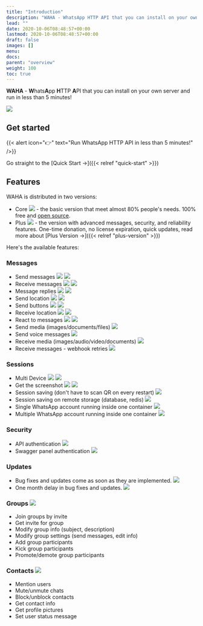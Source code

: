 ```yaml
---
title: "Introduction"
description: "WAHA - WhatsApp HTTP API that you can install on your own server and run in less than 5 minutes!"
lead: ""
date: 2020-10-06T08:48:57+00:00
lastmod: 2020-10-06T08:48:57+00:00
draft: false
images: []
menu:
docs:
parent: "overview"
weight: 100
toc: true
---
```

**WAHA** - **W**hats**A**pp **H**TTP **A**PI that you can install on your own server and run in less than 5 minutes!

<div class="d-flex justify-content-center my-4">
  <img src="/images/logo.png"/>
</div>

## Get started

{{< alert icon="👉" text="Run WhatsApp HTTP API in less than 5 minutes!" />}}

Go straight to the [Quick Start →]({{< relref "quick-start" >}})

## Features
WAHA is distributed in two versions:
- Core ![](/images/versions/core.png) - the basic version that meet almost 80% people's needs. 100% free and [open source](https://github.com/devlikeapro/whatsapp-http-api).
- Plus ![](/images/versions/plus.png) - the version with advanced messages, security, and reliability features. One-time donation, no license expiration, quick updates, read more about [Plus Version →]({{< relref "plus-version" >}})

Here's the available features:

### Messages
- Send messages ![](/images/versions/core.png) ![](/images/versions/plus.png)
- Receive messages ![](/images/versions/core.png) ![](/images/versions/plus.png)
- Message replies ![](/images/versions/core.png) ![](/images/versions/plus.png)
- Send location ![](/images/versions/core.png) ![](/images/versions/plus.png)
- Send buttons ![](/images/versions/core.png) ![](/images/versions/plus.png)
- Receive location ![](/images/versions/core.png) ![](/images/versions/plus.png)
- React to messages ![](/images/versions/core.png) ![](/images/versions/plus.png)
- Send media (images/documents/files) ![](/images/versions/plus.png)
- Send voice messages ![](/images/versions/plus.png)
- Receive media (images/audio/video/documents) ![](/images/versions/plus.png)
- Receive messages - webhook retries ![](/images/versions/plus.png)

### Sessions
- Multi Device ![](/images/versions/core.png) ![](/images/versions/plus.png)
- Get the screenshot ![](/images/versions/core.png) ![](/images/versions/plus.png)
- Session saving (don't have to scan QR on every restart) ![](/images/versions/plus.png)
- Session saving on remote storage (database, redis) ![](/images/versions/plus-soon.png)
- Single WhatsApp account running inside one container ![](/images/versions/core.png)
- Multiple WhatsApp account running inside one container ![](/images/versions/plus.png)

### Security
- API authentication ![](/images/versions/plus.png)
- Swagger panel authentication ![](/images/versions/plus-soon.png)

### Updates
- Bug fixes and updates come as soon as they are implemented. ![](/images/versions/plus.png)
- One month delay in bug fixes and updates. ![](/images/versions/core.png)


### Groups ![](/images/versions/soon.png)
- Join groups by invite
- Get invite for group
- Modify group info (subject, description)
- Modify group settings (send messages, edit info)
- Add group participants
- Kick group participants
- Promote/demote group participants

### Contacts ![](/images/versions/soon.png)
- Mention users
- Mute/unmute chats
- Block/unblock contacts
- Get contact info
- Get profile pictures
- Set user status message
